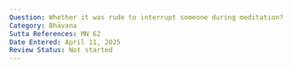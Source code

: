 ```yaml
---
Question: Whether it was rude to interrupt someone during meditation?
Category: Bhāvana
Sutta References: MN 62
Date Entered: April 11, 2025
Review Status: Not started
---
```

